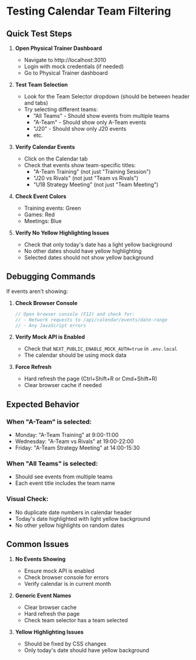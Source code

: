 # Testing Calendar Team Filtering

## Quick Test Steps

1. **Open Physical Trainer Dashboard**
   - Navigate to http://localhost:3010
   - Login with mock credentials (if needed)
   - Go to Physical Trainer dashboard

2. **Test Team Selection**
   - Look for the Team Selector dropdown (should be between header and tabs)
   - Try selecting different teams:
     - "All Teams" - Should show events from multiple teams
     - "A-Team" - Should show only A-Team events
     - "J20" - Should show only J20 events
     - etc.

3. **Verify Calendar Events**
   - Click on the Calendar tab
   - Check that events show team-specific titles:
     - "A-Team Training" (not just "Training Session")
     - "J20 vs Rivals" (not just "Team vs Rivals")
     - "U18 Strategy Meeting" (not just "Team Meeting")

4. **Check Event Colors**
   - Training events: Green
   - Games: Red  
   - Meetings: Blue

5. **Verify No Yellow Highlighting Issues**
   - Check that only today's date has a light yellow background
   - No other dates should have yellow highlighting
   - Selected dates should not show yellow background

## Debugging Commands

If events aren't showing:

1. **Check Browser Console**
   ```javascript
   // Open browser console (F12) and check for:
   // - Network requests to /api/calendar/events/date-range
   // - Any JavaScript errors
   ```

2. **Verify Mock API is Enabled**
   - Check that `NEXT_PUBLIC_ENABLE_MOCK_AUTH=true` in `.env.local`
   - The calendar should be using mock data

3. **Force Refresh**
   - Hard refresh the page (Ctrl+Shift+R or Cmd+Shift+R)
   - Clear browser cache if needed

## Expected Behavior

### When "A-Team" is selected:
- Monday: "A-Team Training" at 9:00-11:00
- Wednesday: "A-Team vs Rivals" at 19:00-22:00  
- Friday: "A-Team Strategy Meeting" at 14:00-15:30

### When "All Teams" is selected:
- Should see events from multiple teams
- Each event title includes the team name

### Visual Check:
- No duplicate date numbers in calendar header
- Today's date highlighted with light yellow background
- No other yellow highlights on random dates

## Common Issues

1. **No Events Showing**
   - Ensure mock API is enabled
   - Check browser console for errors
   - Verify calendar is in current month

2. **Generic Event Names**
   - Clear browser cache
   - Hard refresh the page
   - Check team selector has a team selected

3. **Yellow Highlighting Issues**
   - Should be fixed by CSS changes
   - Only today's date should have yellow background